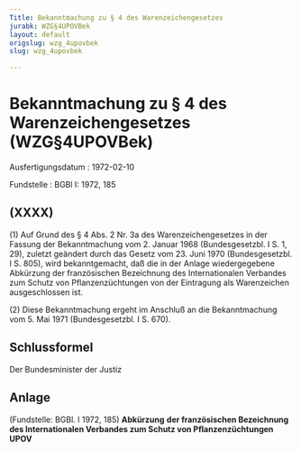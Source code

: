 ```yaml
---
Title: Bekanntmachung zu § 4 des Warenzeichengesetzes
jurabk: WZG§4UPOVBek
layout: default
origslug: wzg_4upovbek
slug: wzg_4upovbek

---
```


# Bekanntmachung zu § 4 des Warenzeichengesetzes (WZG§4UPOVBek)

Ausfertigungsdatum
:   1972-02-10

Fundstelle
:   BGBl I: 1972, 185

## (XXXX)

(1) Auf Grund des § 4 Abs. 2 Nr. 3a des Warenzeichengesetzes in der
Fassung der Bekanntmachung vom 2. Januar 1968 (Bundesgesetzbl. I S. 1,
29), zuletzt geändert durch das Gesetz vom 23. Juni 1970
(Bundesgesetzbl. I S. 805), wird bekanntgemacht, daß die in der Anlage
wiedergegebene Abkürzung der französischen Bezeichnung des
Internationalen Verbandes zum Schutz von Pflanzenzüchtungen von der
Eintragung als Warenzeichen ausgeschlossen ist.

(2) Diese Bekanntmachung ergeht im Anschluß an die Bekanntmachung vom
5\. Mai 1971 (Bundesgesetzbl. I S. 670).

## Schlussformel

Der Bundesminister der Justiz

## Anlage

(Fundstelle: BGBl. I 1972, 185)
**Abkürzung**
**der französischen Bezeichnung des Internationalen Verbandes zum
Schutz von Pflanzenzüchtungen**
**UPOV**

